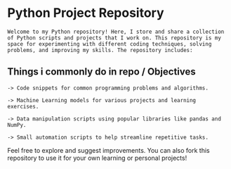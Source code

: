 # Python Project Repository
    Welcome to my Python repository! Here, I store and share a collection of Python scripts and projects that I work on. This repository is my space for experimenting with different coding techniques, solving problems, and improving my skills. The repository includes:

## Things i commonly do in repo / Objectives
    -> Code snippets for common programming problems and algorithms.    
    
    -> Machine Learning models for various projects and learning exercises.
    
    -> Data manipulation scripts using popular libraries like pandas and NumPy.
    
    -> Small automation scripts to help streamline repetitive tasks.

Feel free to explore and suggest improvements. You can also fork this repository to use it for your own learning or personal projects!
